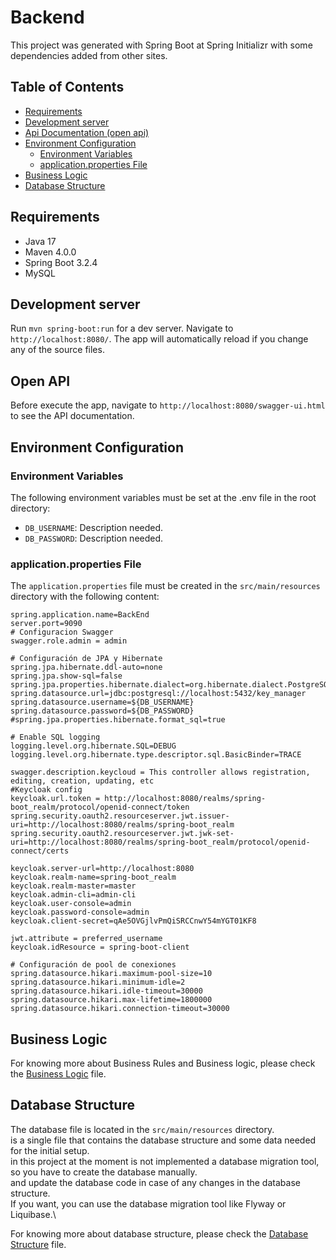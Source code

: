 # Backend

This project was generated with Spring Boot at Spring Initializr with some dependencies added from other sites.

## Table of Contents

- [Requirements](#requirements)
- [Development server](#development-server)
- [Api Documentation (open api)](#open-api)
- [Environment Configuration](#environment-configuration)
    - [Environment Variables](#environment-variables)
    - [application.properties File](#applicationproperties-file)
- [Business Logic](#business-logic)
- [Database Structure](#database-structure)


## Requirements

- Java 17
- Maven 4.0.0
- Spring Boot 3.2.4
- MySQL

## Development server

Run `mvn spring-boot:run` for a dev server. Navigate to `http://localhost:8080/`. The app will automatically reload if you change any of the source files.

## Open API

Before execute the app, navigate to `http://localhost:8080/swagger-ui.html` to see the API documentation.

## Environment Configuration

### Environment Variables

The following environment variables must be set at the .env file in the root directory:

- `DB_USERNAME`: Description needed.
- `DB_PASSWORD`: Description needed.

### application.properties File

The `application.properties` file must be created in the `src/main/resources` directory with the following content:

```properties
spring.application.name=BackEnd
server.port=9090
# Configuracion Swagger
swagger.role.admin = admin

# Configuración de JPA y Hibernate
spring.jpa.hibernate.ddl-auto=none
spring.jpa.show-sql=false
spring.jpa.properties.hibernate.dialect=org.hibernate.dialect.PostgreSQLDialect
spring.datasource.url=jdbc:postgresql://localhost:5432/key_manager
spring.datasource.username=${DB_USERNAME}
spring.datasource.password=${DB_PASSWORD}
#spring.jpa.properties.hibernate.format_sql=true

# Enable SQL logging
logging.level.org.hibernate.SQL=DEBUG
logging.level.org.hibernate.type.descriptor.sql.BasicBinder=TRACE

swagger.description.keycloud = This controller allows registration, editing, creation, updating, etc
#Keycloak config
keycloak.url.token = http://localhost:8080/realms/spring-boot_realm/protocol/openid-connect/token
spring.security.oauth2.resourceserver.jwt.issuer-uri=http://localhost:8080/realms/spring-boot_realm
spring.security.oauth2.resourceserver.jwt.jwk-set-uri=http://localhost:8080/realms/spring-boot_realm/protocol/openid-connect/certs

keycloak.server-url=http://localhost:8080
keycloak.realm-name=spring-boot_realm
keycloak.realm-master=master
keycloak.admin-cli=admin-cli
keycloak.user-console=admin
keycloak.password-console=admin
keycloak.client-secret=qAe5OVGjlvPmQiSRCCnwY54mYGT01KF8

jwt.attribute = preferred_username
keycloak.idResource = spring-boot-client

# Configuración de pool de conexiones
spring.datasource.hikari.maximum-pool-size=10
spring.datasource.hikari.minimum-idle=2
spring.datasource.hikari.idle-timeout=30000
spring.datasource.hikari.max-lifetime=1800000
spring.datasource.hikari.connection-timeout=30000

```
## Business Logic

For knowing more about Business Rules and Business logic, please check the [Business Logic](docs/BUSINESS_LOGIC.md) file.

## Database Structure

The database file is located in the `src/main/resources` directory.\
is a single file that contains the database structure and some data needed for the initial setup.\
in this project at the moment is not implemented a database migration tool, so you have to create the database manually.\
and update the database code in case of any changes in the database structure.\
If you want, you can use the database migration tool like Flyway or Liquibase.\

For knowing more about database structure, please check the [Database Structure](docs/DATABASE_STRUCTURE.md) file.
